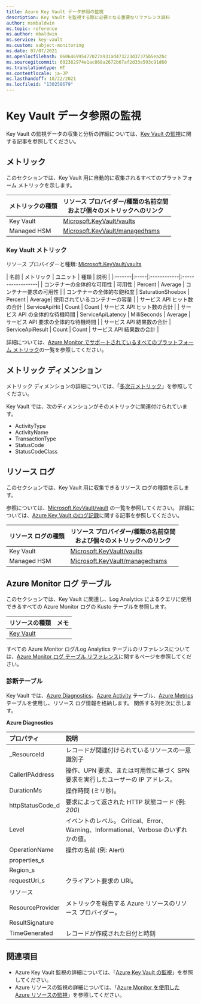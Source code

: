 ```yaml
---
title: Azure Key Vault データ参照の監視
description: Key Vault を監視する際に必要となる重要なリファレンス資料
author: msmbaldwin
ms.topic: reference
ms.author: mbaldwin
ms.service: key-vault
ms.custom: subject-monitoring
ms.date: 07/07/2021
ms.openlocfilehash: 060646995472027a931ad473223d37375b5ea2bc
ms.sourcegitcommit: 692382974e1ac868a2672b67af2d33e593c91d60
ms.translationtype: HT
ms.contentlocale: ja-JP
ms.lasthandoff: 10/22/2021
ms.locfileid: "130258679"
---
```

# <a name="monitoring-key-vault-data-reference"></a>Key Vault データ参照の監視

Key Vault の監視データの収集と分析の詳細については、[Key Vault の監視](monitor-key-vault.md)に関する記事を参照してください。

## <a name="metrics"></a>メトリック


このセクションでは、Key Vault 用に自動的に収集されるすべてのプラットフォーム メトリックを示します。  

|メトリックの種類 | リソース プロバイダー/種類の名前空間<br/> および個々のメトリックへのリンク |
|-------|-----|
| Key Vault | [Microsoft.KeyVault/vaults](../../azure-monitor/essentials/metrics-supported.md#microsoftkeyvaultvaults) |
| Managed HSM | [Microsoft.KeyVault/managedhsms](../../azure-monitor/essentials/resource-logs-categories.md#microsoftkeyvaultmanagedhsms) 

### <a name="key-vault-metrics"></a>Key Vault メトリック

リソース プロバイダーと種類: [Microsoft.KeyVault/vaults](../../azure-monitor/essentials/metrics-supported.md#microsoftkeyvaultvaults)

| 名前 | メトリック | ユニット | 種類 | 説明 |
|:-------|:-----|:------------|:------------------|
| コンテナーの全体的な可用性 | 可用性      | Percent    | Average | コンテナー要求の可用性            | 
| コンテナーの全体的な飽和度 | SaturationShoebox | Percent | Average| 使用されているコンテナーの容量 | 
| サービス API ヒット数の合計 | ServiceApiHit | Count | Count | サービス API ヒット数の合計 |
| サービス API の全体的な待機時間 | ServiceApiLatency | MilliSeconds | Average | サービス API 要求の全体的な待機時間 |
| サービス API 結果数の合計 | ServiceApiResult | Count | Count | サービス API 結果数の合計 |

詳細については、[Azure Monitor でサポートされているすべてのプラットフォーム メトリック](../../azure-monitor/essentials/metrics-supported.md)の一覧を参照してください。

## <a name="metric-dimensions"></a>メトリック ディメンション

メトリック ディメンションの詳細については、「[多次元メトリック](../../azure-monitor/essentials/data-platform-metrics.md#multi-dimensional-metrics)」を参照してください。

Key Vault では、次のディメンションがそのメトリックに関連付けられています。

- ActivityType
- ActivityName
- TransactionType
- StatusCode
- StatusCodeClass

## <a name="resource-logs"></a>リソース ログ

このセクションでは、Key Vault 用に収集できるリソース ログの種類を示します。

参照については、[Microsoft.KeyVault/vault](../../azure-monitor/essentials/resource-logs-categories.md#microsoftkeyvaultvaults) の一覧を参照してください。  詳細については、[Azure Key Vault のログ記録](logging.md)に関する記事を参照してください。

|リソース ログの種類 | リソース プロバイダー/種類の名前空間<br/> および個々のメトリックへのリンク |
|-------|-----|
| Key Vault | [Microsoft.KeyVault/vaults](../../azure-monitor/essentials/resource-logs-categories.md#microsoftkeyvaultmanagedhsms) |
| Managed HSM | [Microsoft.KeyVault/managedhsms](../../azure-monitor/essentials/resource-logs-categories.md#microsoftkeyvaultvaults) 

## <a name="azure-monitor-logs-tables"></a>Azure Monitor ログ テーブル

このセクションでは、Key Vault に関連し、Log Analytics によるクエリに使用できるすべての Azure Monitor ログの Kusto テーブルを参照します。 

|リソースの種類 | メモ |
|-------|-----|
| [Key Vault](/azure/azure-monitor/reference/tables/tables-resourcetype#key-vaults) | |

すべての Azure Monitor ログ/Log Analytics テーブルのリファレンスについては、[Azure Monitor ログ テーブル リファレンス](/azure/azure-monitor/reference/tables/tables-resourcetype)に関するページを参照してください。

### <a name="diagnostics-tables"></a>診断テーブル

Key Vault では、[Azure Diagnostics](/azure/azure-monitor/reference/tables/azurediagnostics)、[Azure Activity](/azure/azure-monitor/reference/tables/azureactivity) テーブル、[Azure Metrics](/azure/azure-monitor/reference/tables/azuremetrics) テーブルを使用し、リソース ログ情報を格納します。 関係する列を次に示します。

**Azure Diagnostics**

| プロパティ | 説明 |
|:--- |:---|
| _ResourceId | レコードが関連付けられているリソースの一意識別子 |
| CallerIPAddress | 操作、UPN 要求、または可用性に基づく SPN 要求を実行したユーザーの IP アドレス。 |
| DurationMs | 操作時間 (ミリ秒)。 |
| httpStatusCode_d | 要求によって返された HTTP 状態コード (例: *200*) |
| Level | イベントのレベル。 Critical、Error、Warning、Informational、Verbose のいずれかの値。 |
| OperationName | 操作の名前 (例: Alert) |
| properties_s |  |
| Region_s | |
| requestUri_s | クライアント要求の URI。 |
| リソース | |
| ResourceProvider | メトリックを報告する Azure リソースのリソース プロバイダー。 |
| ResultSignature | |
| TimeGenerated | レコードが作成された日付と時刻 |

## <a name="see-also"></a>関連項目

- Azure Key Vault 監視の詳細については、「[Azure Key Vault の監視](monitor-key-vault.md)」を参照してください。
- Azure リソースの監視の詳細については、「[Azure Monitor を使用した Azure リソースの監視](../../azure-monitor/essentials/monitor-azure-resource.md)」を参照してください。